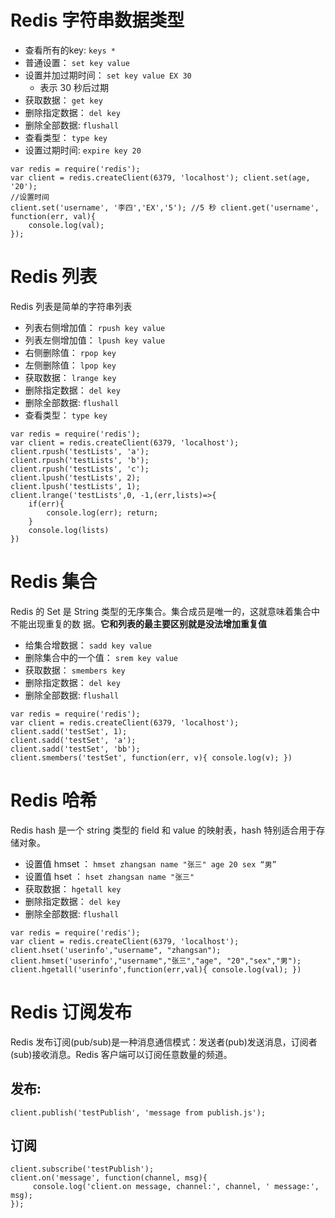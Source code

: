 # Redis 字符串数据类型
- 查看所有的key: ``keys *``
- 普通设置： ``set key value``
- 设置并加过期时间： ``set key value EX 30``
  - 表示 30 秒后过期
- 获取数据： ``get key``
- 删除指定数据： ``del key``
- 删除全部数据: ``flushall`` 
- 查看类型： ``type key ``
- 设置过期时间: ``expire key 20``
```
var redis = require('redis'); 
var client = redis.createClient(6379, 'localhost'); client.set(age, '20'); 
//设置时间 
client.set('username', '李四','EX','5'); //5 秒 client.get('username', function(err, val){ 
    console.log(val); 
});
```

# Redis 列表
Redis 列表是简单的字符串列表
- 列表右侧增加值： ``rpush key value``
- 列表左侧增加值： ``lpush key value`` 
- 右侧删除值： ``rpop key`` 
- 左侧删除值： ``lpop key`` 
- 获取数据： ``lrange key`` 
- 删除指定数据： ``del key`` 
- 删除全部数据: ``flushall`` 
- 查看类型： ``type key``
```
var redis = require('redis'); 
var client = redis.createClient(6379, 'localhost'); client.rpush('testLists', 'a'); 
client.rpush('testLists', 'b'); 
client.rpush('testLists', 'c'); 
client.lpush('testLists', 2); 
client.lpush('testLists', 1); 
client.lrange('testLists',0, -1,(err,lists)=>{
    if(err){ 
        console.log(err); return; 
    }
    console.log(lists) 
})
```

# Redis 集合
Redis 的 Set 是 String 类型的无序集合。集合成员是唯一的，这就意味着集合中不能出现重复的数 据。**它和列表的最主要区别就是没法增加重复值**
- 给集合增数据： ``sadd key value`` 
- 删除集合中的一个值： ``srem key value`` 
- 获取数据： ``smembers key`` 
- 删除指定数据： ``del key`` 
- 删除全部数据: ``flushall``
```
var redis = require('redis'); 
var client = redis.createClient(6379, 'localhost'); client.sadd('testSet', 1); 
client.sadd('testSet', 'a'); 
client.sadd('testSet', 'bb'); 
client.smembers('testSet', function(err, v){ console.log(v); })
```

# Redis 哈希
Redis hash 是一个 string 类型的 field 和 value 的映射表，hash 特别适合用于存储对象。
- 设置值 hmset ： ``hmset zhangsan name "张三" age 20 sex “男”`` 
- 设置值 hset ： ``hset zhangsan name "张三"``
- 获取数据： ``hgetall key``
- 删除指定数据： ``del key`` 
- 删除全部数据: ``flushall``
```
var redis = require('redis'); 
var client = redis.createClient(6379, 'localhost'); client.hset('userinfo',"username", "zhangsan"); client.hmset('userinfo',"username","张三","age", "20","sex","男"); 
client.hgetall('userinfo',function(err,val){ console.log(val); })
```
# Redis 订阅发布
Redis 发布订阅(pub/sub)是一种消息通信模式：发送者(pub)发送消息，订阅者(sub)接收消息。Redis 客户端可以订阅任意数量的频道。
## 发布:
``client.publish('testPublish', 'message from publish.js');``
## 订阅
```
client.subscribe('testPublish'); 
client.on('message', function(channel, msg){
     console.log('client.on message, channel:', channel, ' message:', msg); 
});
```